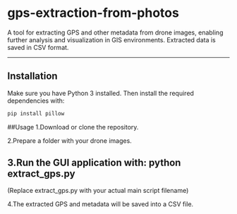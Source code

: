 # gps-extraction-from-photos
A tool for extracting GPS and other metadata from drone images, enabling further analysis and visualization in GIS environments. Extracted data is saved in CSV format.

---

## Installation

Make sure you have Python 3 installed. Then install the required dependencies with:

```bash
pip install pillow

```
##Usage
1.Download or clone the repository.

2.Prepare a folder with your drone images.

3.Run the GUI application with:
python extract_gps.py
---
(Replace extract_gps.py with your actual main script filename)

4.The extracted GPS and metadata will be saved into a CSV file.
